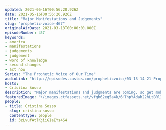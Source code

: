```yaml
---
updated: 2021-05-16T00:56:20.926Z
date: 2021-05-16T00:56:20.926Z
title: "Major Manifestations and Judgements"
slug: "prophetic-voice-467"
originalAirDate: 2021-03-13T00:00:00.000Z
episodeNumber: 467
keywords:
- america
- manifestations
- judgements
- judgement
- word of knowledge
- second changes
- act now
Series: "The Prophetic Voice of Our Time"
audioLink: "https://episodes.castos.com/propheticvoice/03-13-14-21-Prophetic-Voice-of-our-Time-[mixdown]-01.mp3"
hosts:
- Cristina Sosso
description: "Major manifestations and judgments are coming, so get mobilized now and continue to be faithful. Don't waste any more time. God is a god of second chances, so believe the impossible and commit yourself fully to Him."
featuredImage: "//images.ctfassets.net/vfgh62eq5a4k/6HThpYAdah22hLtBRl34jN/405ad68947f3e28324a4f91fa5b669f1/photo-nic-co-uk-nic-xOigCUcFdA8-unsplash__1_.jpg"
people:
- title: Cristina Sosso
  slug: cristina-sosso
  contentType: people
  id: 3zLvufAtlKgiiGIaEYs4S4
---
```

